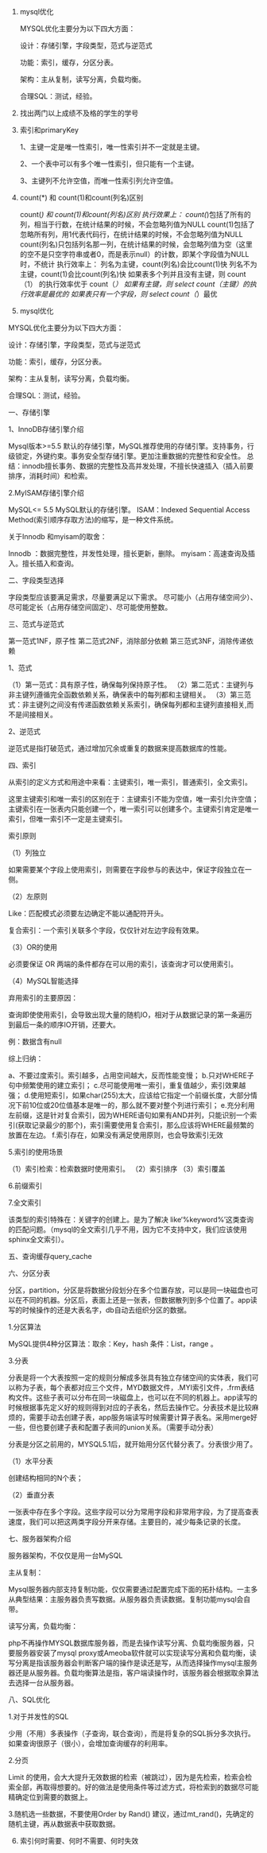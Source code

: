 1. mysql优化

	MYSQL优化主要分为以下四大方面：

	设计：存储引擎，字段类型，范式与逆范式

	功能：索引，缓存，分区分表。

	架构：主从复制，读写分离，负载均衡。

	合理SQL：测试，经验。

2. 找出两门以上成绩不及格的学生的学号

3. 索引和primaryKey

	1、主键一定是唯一性索引，唯一性索引并不一定就是主键。

	2、一个表中可以有多个唯一性索引，但只能有一个主键。

	3、主键列不允许空值，而唯一性索引列允许空值。

4. count(*) 和 count(1)和count(列名)区别

	count(*) 和 count(1)和count(列名)区别
	执行效果上：
	count(*)包括了所有的列，相当于行数，在统计结果的时候，不会忽略列值为NULL
	count(1)包括了忽略所有列，用1代表代码行，在统计结果的时候，不会忽略列值为NULL
	count(列名)只包括列名那一列，在统计结果的时候，会忽略列值为空（这里的空不是只空字符串或者0，而是表示null）的计数，即某个字段值为NULL时，不统计
	执行效率上：
	列名为主键，count(列名)会比count(1)快
	列名不为主键，count(1)会比count(列名)快
	如果表多个列并且没有主键，则 count（1） 的执行效率优于 count（*）
	如果有主键，则 select count（主键）的执行效率是最优的
	如果表只有一个字段，则 select count（*）最优

5. mysql优化

MYSQL优化主要分为以下四大方面：

设计：存储引擎，字段类型，范式与逆范式

功能：索引，缓存，分区分表。

架构：主从复制，读写分离，负载均衡。

合理SQL：测试，经验。

一、存储引擎

1、InnoDB存储引擎介绍

Mysql版本>=5.5 默认的存储引擎，MySQL推荐使用的存储引擎。支持事务，行级锁定，外键约束。事务安全型存储引擎。更加注重数据的完整性和安全性。
总结：innodb擅长事务、数据的完整性及高并发处理，不擅长快速插入（插入前要排序，消耗时间）和检索。

2.MyISAM存储引擎介绍

MySQL<= 5.5 MySQL默认的存储引擎。
ISAM：Indexed Sequential Access Method(索引顺序存取方法)的缩写，是一种文件系统。

关于Innodb 和myisam的取舍：

Innodb ：数据完整性，并发性处理，擅长更新，删除。
myisam：高速查询及插入。擅长插入和查询。

二、字段类型选择

字段类型应该要满足需求，尽量要满足以下需求。
尽可能小（占用存储空间少）、尽可能定长（占用存储空间固定）、尽可能使用整数。

三、范式与逆范式

第一范式1NF，原子性
第二范式2NF，消除部分依赖
第三范式3NF，消除传递依赖

1、范式

（1）第一范式：具有原子性，确保每列保持原子性。
（2）第二范式：主键列与非主键列遵循完全函数依赖关系，确保表中的每列都和主键相关。
（3）第三范式：非主键列之间没有传递函数依赖关系索引，确保每列都和主键列直接相关,而不是间接相关。

2、逆范式

逆范式是指打破范式，通过增加冗余或重复的数据来提高数据库的性能。

四、索引

从索引的定义方式和用途中来看：主键索引，唯一索引，普通索引，全文索引。

这里主键索引和唯一索引的区别在于：主键索引不能为空值，唯一索引允许空值；主键索引在一张表内只能创建一个，唯一索引可以创建多个。主键索引肯定是唯一索引，但唯一索引不一定是主键索引。

索引原则

（1）列独立

如果需要某个字段上使用索引，则需要在字段参与的表达中，保证字段独立在一侧。

（2）左原则

Like：匹配模式必须要左边确定不能以通配符开头。

复合索引：一个索引关联多个字段，仅仅针对左边字段有效果。

（3）OR的使用

必须要保证 OR 两端的条件都存在可以用的索引，该查询才可以使用索引。

（4）MySQL智能选择

弃用索引的主要原因：

查询即使使用索引，会导致出现大量的随机IO，相对于从数据记录的第一条遍历到最后一条的顺序IO开销，还要大。

例：数据含有null

综上归纳：

a、不要过度索引。索引越多，占用空间越大，反而性能变慢；
b.只对WHERE子句中频繁使用的建立索引；
c.尽可能使用唯一索引，重复值越少，索引效果越强；
d.使用短索引，如果char(255)太大，应该给它指定一个前缀长度，大部分情况下前10位或20位值基本是唯一的，那么就不要对整个列进行索引；
e.充分利用左前缀，这是针对复合索引，因为WHERE语句如果有AND并列，只能识别一个索引(获取记录最少的那个)，索引需要使用复合索引，那么应该将WHERE最频繁的放置在左边。
f.索引存在，如果没有满足使用原则，也会导致索引无效

5.索引的使用场景

（1）索引检索：检索数据时使用索引。
（2）索引排序
（3）索引覆盖

6.前缀索引

7.全文索引

该类型的索引特殊在：关键字的创建上。是为了解决 like&lsquo;%keyword%&rsquo;这类查询的匹配问题。（mysql的全文索引几乎不用，因为它不支持中文，我们应该使用sphinx全文索引）。

五、查询缓存query_cache

六、分区分表

分区，partition，分区是将数据分段划分在多个位置存放，可以是同一块磁盘也可以在不同的机器。分区后，表面上还是一张表，但数据散列到多个位置了。app读写的时候操作的还是大表名字，db自动去组织分区的数据。

1.分区算法

MySQL提供4种分区算法：取余：Key，hash 条件：List，range 。

3.分表

分表是将一个大表按照一定的规则分解成多张具有独立存储空间的实体表，我们可以称为子表，每个表都对应三个文件，MYD数据文件，.MYI索引文件，.frm表结构文件。这些子表可以分布在同一块磁盘上，也可以在不同的机器上。app读写的时候根据事先定义好的规则得到对应的子表名，然后去操作它。分表技术是比较麻烦的，需要手动去创建子表，app服务端读写时候需要计算子表名。采用merge好一些，但也要创建子表和配置子表间的union关系。（需要手动分表）

分表是分区之前用的，MYSQL5.1后，就开始用分区代替分表了。分表很少用了。

（1）水平分表

创建结构相同的N个表；

（2）垂直分表

一张表中存在多个字段。这些字段可以分为常用字段和非常用字段，为了提高查表速度，我们可以把这两类字段分开来存储。主要目的，减少每条记录的长度。

七、服务器架构介绍

服务器架构，不仅仅是用一台MySQL

主从复制：

Mysql服务器内部支持复制功能，仅仅需要通过配置完成下面的拓扑结构。一主多从典型结果：主服务器负责写数据。从服务器负责读数据。复制功能mysql会自带。

读写分离，负载均衡：

php不再操作MYSQL数据库服务器，而是去操作读写分离、负载均衡服务器，只要服务器安装了mysql proxy或Ameoba软件就可以实现读写分离和负载均衡，读写分离是指该服务器会判断客户端的操作是读还是写，从而选择操作mysql主服务器还是从服务器。负载均衡算法是指，客户端读操作时，该服务器会根据取余算法去选择一台从服务器。

八、SQL优化

1.对于并发性的SQL

少用（不用）多表操作（子查询，联合查询），而是将复杂的SQL拆分多次执行。如果查询很原子（很小），会增加查询缓存的利用率。

2.分页

Limit 的使用，会大大提升无效数据的检索（被跳过），因为是先检索，检索会检索全部，再取得想要的。好的做法是使用条件等过滤方式，将检索到的数据尽可能精确定位到需要的数据上。

3.随机选一些数据，不要使用Order by Rand()
建议，通过mt_rand()，先确定的随机主键，再从数据表中获取数据。

6. 索引何时需要、何时不需要、何时失效


